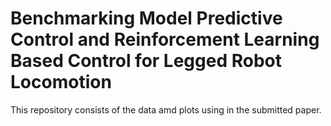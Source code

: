 # Benchmarking Model Predictive Control and Reinforcement Learning Based Control for Legged Robot Locomotion

This repository consists of the data amd plots using in the submitted paper.
